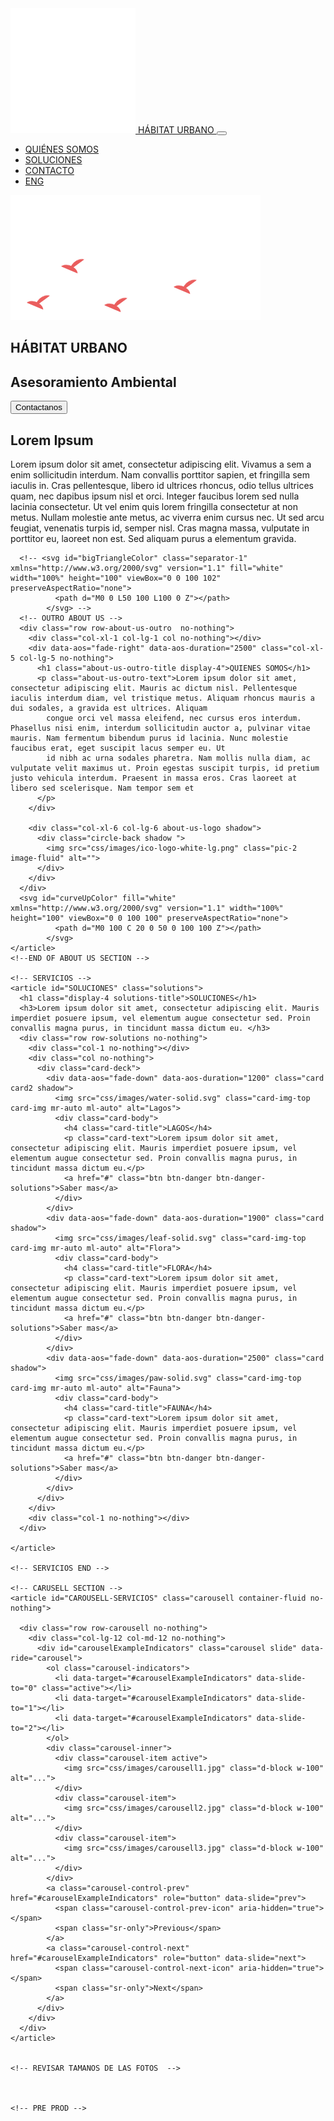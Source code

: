 <!DOCTYPE html>
<html lang="en">

<head>
  <!-- Required meta tags -->
  <meta charset="utf-8">
  <meta name="viewport" content="width=device-width, initial-scale=1, shrink-to-fit=no">
  <link rel="icon" href="leaf.png">

  <!-- Title -->
  <title>Habitat Urbano</title>

  <!-- Bootstrap CSS -->
  <link rel="stylesheet" href="https://stackpath.bootstrapcdn.com/bootstrap/4.5.1/css/bootstrap.min.css" integrity="sha384-VCmXjywReHh4PwowAiWNagnWcLhlEJLA5buUprzK8rxFgeH0kww/aWY76TfkUoSX" crossorigin="anonymous">

  <!-- AOS CSS -->
  <link href="https://unpkg.com/aos@2.3.1/dist/aos.css" rel="stylesheet">

  <!-- CSS -->
  <link rel="stylesheet" href="css/styles.css">

  <!-- Icons -->
  <script src="https://kit.fontawesome.com/4f0d309780.js" crossorigin="anonymous"></script>

  <!-- Google fonts -->
  <link href="https://fonts.googleapis.com/css2?family=Josefin+Slab:wght@100;300;400;600;700&display=swap" rel="stylesheet">
  <link href="https://fonts.googleapis.com/css2?family=Montserrat:wght@100;200;300;400;500;600;700;800;900&display=swap" rel="stylesheet">
</head>


<body>

  <!-- MAIN CONTAINER -->
  <div class="row main-row no-nothing">
    <!-- NAVIGATION BAR -->
    <section id="NAVIGATION" class="col-12 no-nothing">
      <nav class="navbar navbar-expand-lg navbar-dark">
        <a class="navbar-brand" href="#INTRO"><img src="css/images/ico-logo-white.png" class="ico-logo-white img-fluid"> HÁBITAT URBANO</span> </a>
        <button class="navbar-toggler ml-auto" type="button" data-toggle="collapse" data-target="#navbarNav" aria-controls="navbarNav" aria-expanded="false" aria-label="Toggle navigation">
          <span class="navbar-toggler-icon"></span>
          <!-- CAMBIAR ICONO DEL TOGLER POR EL HEXA Y ANIM -->
        </button>
        <div class="navbar-resize">
        </div>
        <div class="collapse navbar-collapse" id="navbarNav">
          <ul class="navbar-nav ml-auto">
            <li class="nav-item">
              <a class="nav-link" href="#ABOUT-US">QUIÉNES SOMOS</a>
            </li>
            <li class="nav-item">
              <a class="nav-link" href="#SOLUCIONES">SOLUCIONES</a>
            </li>
            <li class="nav-item">
              <a class="nav-link" href="#">CONTACTO</a>
            </li>
            <li class="nav-item">
              <a class="nav-link" href="#INTRO">ENG</a>
            </li>
          </ul>
        </div>
      </nav>
    </section>
    <!-- END OF NAVIGATION BAR -->
    <!-- //////////////////////////////////////////////////////////////////// -->
    <!-- INTRO CONT -->
    <article id="INTRO" class="container-fluid no-nothing">
      <div class="row row-intro no-nothing">
        <div class="col-12 intro-text">
          <span><img src="css/images/bird.png" class="ico-bird"></span>
          <h1 class="title ml-auto mr-auto display-3 text-shadow-pop-bottom">HÁBITAT URBANO</h1>
          <h2 class="sub-title">Asesoramiento Ambiental</h2>
          <button class="btn btn-danger btn-danger-intro btn-lg" type="button" name="button">Contactanos</button>
        </div>
      </div>
    </article>
    <!-- END INTRO CONT -->
    <!-- //////////////////////////////////////////////////////////////////// -->
    <!-- ABOUT US SECTION -->
    <!-- INTRO ABOUT US -->
    <article id="ABOUT-US" class="about-us container-fluid no-nothing shadow-lg">
      <div class="row row-about-us-intro no-nothing">
        <div class="col-xl-6 col-lg-6 no-nothing pic">
        </div>
        <div data-aos="fade-left" data-aos-duration="1200" class="col-xl-5 col-lg-5 about-us-intro-text no-nothing">
          <h1 class="about-us-intro-title display-4">Lorem Ipsum</h1>
          <p>Lorem ipsum dolor sit amet, consectetur adipiscing elit. Vivamus a sem a enim sollicitudin interdum. Nam convallis porttitor sapien, et fringilla sem iaculis in. Cras pellentesque, libero id ultrices rhoncus, odio tellus ultrices quam,
            nec dapibus ipsum nisl et orci. Integer faucibus lorem sed nulla lacinia consectetur. Ut vel enim quis lorem fringilla consectetur at non metus. Nullam molestie ante metus, ac viverra enim cursus nec. Ut sed arcu feugiat, venenatis turpis
            id, semper nisl. Cras magna massa, vulputate in porttitor eu, laoreet non est. Sed aliquam purus a elementum gravida.</p>
        </div>
        <div class="col no-nothing"></div>
      </div>

      <!-- <svg id="bigTriangleColor" class="separator-1" xmlns="http://www.w3.org/2000/svg" version="1.1" fill="white" width="100%" height="100" viewBox="0 0 100 102" preserveAspectRatio="none">
              <path d="M0 0 L50 100 L100 0 Z"></path>
            </svg> -->
      <!-- OUTRO ABOUT US -->
      <div class="row row-about-us-outro  no-nothing">
        <div class="col-xl-1 col-lg-1 col no-nothing"></div>
        <div data-aos="fade-right" data-aos-duration="2500" class="col-xl-5 col-lg-5 no-nothing">
          <h1 class="about-us-outro-title display-4">QUIENES SOMOS</h1>
          <p class="about-us-outro-text">Lorem ipsum dolor sit amet, consectetur adipiscing elit. Mauris ac dictum nisl. Pellentesque iaculis interdum diam, vel tristique metus. Aliquam rhoncus mauris a dui sodales, a gravida est ultrices. Aliquam
            congue orci vel massa eleifend, nec cursus eros interdum. Phasellus nisi enim, interdum sollicitudin auctor a, pulvinar vitae mauris. Nam fermentum bibendum purus id lacinia. Nunc molestie faucibus erat, eget suscipit lacus semper eu. Ut
            id nibh ac urna sodales pharetra. Nam mollis nulla diam, ac vulputate velit maximus ut. Proin egestas suscipit turpis, id pretium justo vehicula interdum. Praesent in massa eros. Cras laoreet at libero sed scelerisque. Nam tempor sem et
          </p>
        </div>

        <div class="col-xl-6 col-lg-6 about-us-logo shadow">
          <div class="circle-back shadow ">
            <img src="css/images/ico-logo-white-lg.png" class="pic-2 image-fluid" alt="">
          </div>
        </div>
      </div>
      <svg id="curveUpColor" fill="white" xmlns="http://www.w3.org/2000/svg" version="1.1" width="100%" height="100" viewBox="0 0 100 100" preserveAspectRatio="none">
              <path d="M0 100 C 20 0 50 0 100 100 Z"></path>
            </svg>
    </article>
    <!--END OF ABOUT US SECTION -->

    <!-- SERVICIOS -->
    <article id="SOLUCIONES" class="solutions">
      <h1 class="display-4 solutions-title">SOLUCIONES</h1>
      <h3>Lorem ipsum dolor sit amet, consectetur adipiscing elit. Mauris imperdiet posuere ipsum, vel elementum augue consectetur sed. Proin convallis magna purus, in tincidunt massa dictum eu. </h3>
      <div class="row row-solutions no-nothing">
        <div class="col-1 no-nothing"></div>
        <div class="col no-nothing">
          <div class="card-deck">
            <div data-aos="fade-down" data-aos-duration="1200" class="card card2 shadow">
              <img src="css/images/water-solid.svg" class="card-img-top card-img mr-auto ml-auto" alt="Lagos">
              <div class="card-body">
                <h4 class="card-title">LAGOS</h4>
                <p class="card-text">Lorem ipsum dolor sit amet, consectetur adipiscing elit. Mauris imperdiet posuere ipsum, vel elementum augue consectetur sed. Proin convallis magna purus, in tincidunt massa dictum eu.</p>
                <a href="#" class="btn btn-danger btn-danger-solutions">Saber mas</a>
              </div>
            </div>
            <div data-aos="fade-down" data-aos-duration="1900" class="card shadow">
              <img src="css/images/leaf-solid.svg" class="card-img-top card-img mr-auto ml-auto" alt="Flora">
              <div class="card-body">
                <h4 class="card-title">FLORA</h4>
                <p class="card-text">Lorem ipsum dolor sit amet, consectetur adipiscing elit. Mauris imperdiet posuere ipsum, vel elementum augue consectetur sed. Proin convallis magna purus, in tincidunt massa dictum eu.</p>
                <a href="#" class="btn btn-danger btn-danger-solutions">Saber mas</a>
              </div>
            </div>
            <div data-aos="fade-down" data-aos-duration="2500" class="card shadow">
              <img src="css/images/paw-solid.svg" class="card-img-top card-img mr-auto ml-auto" alt="Fauna">
              <div class="card-body">
                <h4 class="card-title">FAUNA</h4>
                <p class="card-text">Lorem ipsum dolor sit amet, consectetur adipiscing elit. Mauris imperdiet posuere ipsum, vel elementum augue consectetur sed. Proin convallis magna purus, in tincidunt massa dictum eu.</p>
                <a href="#" class="btn btn-danger btn-danger-solutions">Saber mas</a>
              </div>
            </div>
          </div>
        </div>
        <div class="col-1 no-nothing"></div>
      </div>

    </article>

    <!-- SERVICIOS END -->

    <!-- CARUSELL SECTION -->
    <article id="CAROUSELL-SERVICIOS" class="carousell container-fluid no-nothing">

      <div class="row row-carousell no-nothing">
        <div class="col-lg-12 col-md-12 no-nothing">
          <div id="carouselExampleIndicators" class="carousel slide" data-ride="carousel">
            <ol class="carousel-indicators">
              <li data-target="#carouselExampleIndicators" data-slide-to="0" class="active"></li>
              <li data-target="#carouselExampleIndicators" data-slide-to="1"></li>
              <li data-target="#carouselExampleIndicators" data-slide-to="2"></li>
            </ol>
            <div class="carousel-inner">
              <div class="carousel-item active">
                <img src="css/images/carousell1.jpg" class="d-block w-100" alt="...">
              </div>
              <div class="carousel-item">
                <img src="css/images/carousell2.jpg" class="d-block w-100" alt="...">
              </div>
              <div class="carousel-item">
                <img src="css/images/carousell3.jpg" class="d-block w-100" alt="...">
              </div>
            </div>
            <a class="carousel-control-prev" href="#carouselExampleIndicators" role="button" data-slide="prev">
              <span class="carousel-control-prev-icon" aria-hidden="true"></span>
              <span class="sr-only">Previous</span>
            </a>
            <a class="carousel-control-next" href="#carouselExampleIndicators" role="button" data-slide="next">
              <span class="carousel-control-next-icon" aria-hidden="true"></span>
              <span class="sr-only">Next</span>
            </a>
          </div>
        </div>
      </div>
    </article>


    <!-- REVISAR TAMANOS DE LAS FOTOS  -->



    <!-- PRE PROD -->

  </div>

  <div class="dummy-relleno">

  </div>

  <!-- Bootstrap Scripts -->
  <script src="https://code.jquery.com/jquery-3.5.1.slim.min.js" integrity="sha384-DfXdz2htPH0lsSSs5nCTpuj/zy4C+OGpamoFVy38MVBnE+IbbVYUew+OrCXaRkfj" crossorigin="anonymous"></script>
  <script src="https://cdn.jsdelivr.net/npm/popper.js@1.16.1/dist/umd/popper.min.js" integrity="sha384-9/reFTGAW83EW2RDu2S0VKaIzap3H66lZH81PoYlFhbGU+6BZp6G7niu735Sk7lN" crossorigin="anonymous"></script>
  <script src="https://stackpath.bootstrapcdn.com/bootstrap/4.5.1/js/bootstrap.min.js" integrity="sha384-XEerZL0cuoUbHE4nZReLT7nx9gQrQreJekYhJD9WNWhH8nEW+0c5qq7aIo2Wl30J" crossorigin="anonymous"></script>

  <!-- AOS Scripts -->
  <script src="https://unpkg.com/aos@2.3.1/dist/aos.js"></script>

  <script>
    AOS.init();
  </script>

</body>

</html>
